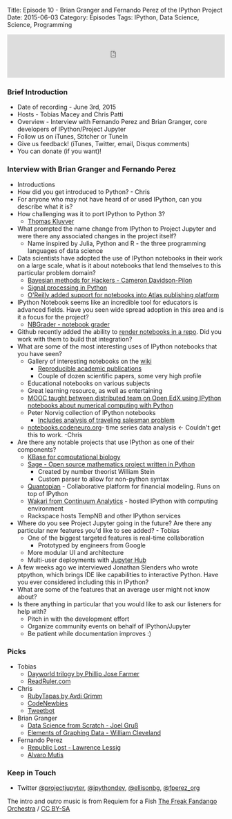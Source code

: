 Title: Episode 10 - Brian Granger and Fernando Perez of the IPython Project
Date: 2015-06-03
Category: Episodes
Tags: IPython, Data Science, Science, Programming 

<iframe id="audio_iframe" src="http://www.podbean.com/media/player/98ei4-56a588?from=wp&skin=103&postId=5678472&download=0&share=1&fonts=Helvetica&auto=0" height="100" width="100%" frameborder="0" scrolling="no" data-name="pb-iframe-player"></iframe>

### Brief Introduction
*  Date of recording - June 3rd, 2015
*  Hosts - Tobias Macey and Chris Patti
*  Overview - Interview with Fernando Perez and Brian Granger, core developers of IPython/Project Jupyter
*  Follow us on iTunes, Stitcher or TuneIn
*  Give us feedback! (iTunes, Twitter, email, Disqus comments)
*  You can donate (if you want)!

### Interview with Brian Granger and Fernando Perez

*  Introductions
*  How did you get introduced to Python? - Chris
*  For anyone who may not have heard of or used IPython, can you describe what it is?
*  How challenging was it to port IPython to Python 3?
    *  [Thomas Kluyver](https://twitter.com/takluyver)
*  What prompted the name change from IPython to Project Jupyter and were there any associated changes in the project itself?
    *  Name inspired by Julia, Python and R - the three programming languages of data science
*  Data scientists have adopted the use of IPython notebooks in their work on a large scale, what is it about notebooks that lend themselves to this particular problem domain?
    *  [Bayesian methods for Hackers - Cameron Davidson-Pilon](http://camdavidsonpilon.github.io/Probabilistic-Programming-and-Bayesian-Methods-for-Hackers/)
    *  [Signal processing in Python](http://www.springer.com/us/book/9783319013411)
    *  [O'Reilly added support for notebooks into Atlas publishing platform](https://beta.oreilly.com/ideas/jupyter-at-oreilly)
*  IPython Notebook seems like an incredible tool for educators is advanced fields. Have you seen wide spread adoption in this area and is it a focus for the project?
    *  [NBGrader - notebook grader](https://github.com/jupyter/nbgrader)
*  Github recently added the ability to [render notebooks in a repo](http://blog.jupyter.org/2015/05/07/rendering-notebooks-on-github/). Did you work with them to build that integration?
*  What are some of the most interesting uses of IPython notebooks that you have seen?
    *  Gallery of interesting notebooks on the [wiki](https://github.com/ipython/ipython/wiki/A-gallery-of-interesting-IPython-Notebooks)
        *  [Reproducible academic publications](https://github.com/ipython/ipython/wiki/A-gallery-of-interesting-IPython-Notebooks#reproducible-academic-publications)
        *  Couple of dozen scientific papers, some very high profile
    *  Educational notebooks on various subjects
    *  Great learning resource, as well as entertaining
    *  [MOOC taught between distributed team on Open EdX using IPython notebooks about numerical computing with Python](https://github.com/numerical-mooc/numerical-mooc)
    *  Peter Norvig collection of IPython notebooks
        *  [Includes analysis of traveling salesman problem](http://nbviewer.ipython.org/url/norvig.com/ipython/TSPv3.ipynb)
    *  [notebooks.codeneuro.org](http://notebooks.codeneuro.org/)- time series data analysis <- Couldn't get this to work. -Chris
*  Are there any notable projects that use IPython as one of their components?
    *  [KBase for computational biology](https://bcrc.bio.umass.edu/courses/spring2012/micbio/micbio660/content/ipython-and-systems-biology-knowledgebase-kbase)
    *  [Sage - Open source mathematics project written in Python](http://www.sagemath.org/)
        *  Created by number theorist William Stein
        * Custom parser to allow for non-python syntax
    * [Quantopian](https://www.quantopian.com/) - Collaborative platform for financial modeling. Runs on top of IPython
    * [Wakari from Continuum Analytics](https://wakari.io/) - hosted IPython with computing environment
    * Rackspace hosts TempNB and other IPython services
* Where do you see Project Jupyter going in the future? Are there any particular new features you'd like to see added? - Tobias
    *  One of the biggest targeted features is real-time collaboration
        *  Prototyped by engineers from Google
    *  More modular UI and architecture
    *  Multi-user deployments with [Jupyter Hub](https://github.com/jupyter/jupyterhub)
* A few weeks ago we interviewed Jonathan Slenders who wrote ptpython, which brings IDE like capabilities to interactive Python. Have you ever considered including this in IPython?
* What are some of the features that an average user might not know about?
* Is there anything in particular that you would like to ask our listeners for help with?
    *  Pitch in with the development effort
    *  Organize community events on behalf of IPython/Jupyter
    *  Be patient while documentation improves :)

### Picks
*  Tobias
    *  [Dayworld trilogy by Phillip Jose Farmer](http://en.wikipedia.org/wiki/Dayworld_%28trilogy%29)
    *  [ReadRuler.com](http://readruler.com)
*  Chris
    *  [RubyTapas by Avdi Grimm](http://www.rubytapas.com/)
    *  [CodeNewbies](http://www.codenewbies.com)
    *  [Tweetbot](http://tapbots.com/tweetbot/mac/)
*  Brian Granger
    *  [Data Science from Scratch - Joel Gruß](http://shop.oreilly.com/product/0636920033400.do)
    *  [Elements of Graphing Data - William Cleveland](http://www.stat.purdue.edu/~wsc/elements.html)
*  Fernando Perez
    *  [Republic Lost - Lawrence Lessig](http://lesterland.lessig.org/pdf/republic-lost.pdf)
    *  [Alvaro Mutis](http://www.nytimes.com/2013/09/29/books/alvaro-mutis-novelist-who-created-a-rambling-ruminative-soul-dies-at-90.html)

### Keep in Touch
*  Twitter [@projectjupyter](https://twitter.com/projectjupyter), [@ipythondev](https://twitter.com/ipythondev), [@ellisonbg](https://twitter.com/ellisonbg), [@fperez_org](https://twitter.com/fperez_org)

The intro and outro music is from Requiem for a Fish [The Freak Fandango
Orchestra](http://freemusicarchive.org/music/The\_Freak\_Fandango\_Orchestra/)
/ [CC BY-SA](http://creativecommons.org/licenses/by-sa/*0/)
